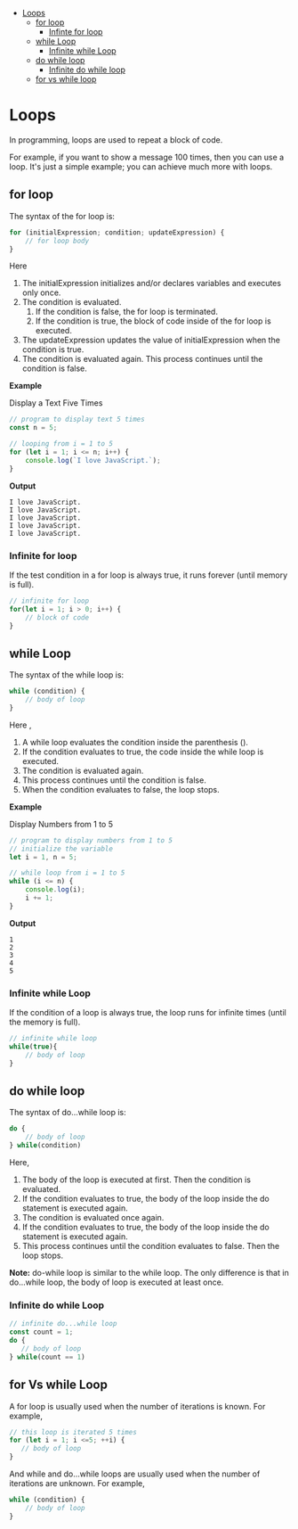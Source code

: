 
- [Loops](#loops)
    - [for loop](#for-loop)
        - [Infinte for loop](#infinite-for-loop)
    - [while Loop](#while-loop)
        - [Infinite while Loop](#infinite-while-loop)
    - [do while loop](#do-while-loop)
        - [Infinite do while loop](#infinite-do-while-loop)
    - [for vs while loop](#for-vs-while-loop)    

# Loops

In programming, loops are used to repeat a block of code.

For example, if you want to show a message 100 times, then you can use a loop. It's just a simple example; you can achieve much more with loops.

## for loop

The syntax of the for loop is:

```js
for (initialExpression; condition; updateExpression) {
    // for loop body
}
```

Here

1. The initialExpression initializes and/or declares variables and executes only once.
2. The condition is evaluated.
    1. If the condition is false, the for loop is terminated.
    2. If the condition is true, the block of code inside of the for loop is executed.
3. The updateExpression updates the value of initialExpression when the condition is true.
4. The condition is evaluated again. This process continues until the condition is false.

**Example**

Display a Text Five Times

```js
// program to display text 5 times
const n = 5;

// looping from i = 1 to 5
for (let i = 1; i <= n; i++) {
    console.log(`I love JavaScript.`);
}
```

**Output**

```
I love JavaScript.
I love JavaScript.
I love JavaScript.
I love JavaScript.
I love JavaScript.
```

### Infinite for loop

If the test condition in a for loop is always true, it runs forever (until memory is full).

```js
// infinite for loop
for(let i = 1; i > 0; i++) {
    // block of code
}
```

## while Loop

The syntax of the while loop is:

```js
while (condition) {
    // body of loop
}
```

Here ,

1. A while loop evaluates the condition inside the parenthesis ().
2. If the condition evaluates to true, the code inside the while loop is executed.
3. The condition is evaluated again.
4. This process continues until the condition is false.
5. When the condition evaluates to false, the loop stops.

**Example**

Display Numbers from 1 to 5

```js
// program to display numbers from 1 to 5
// initialize the variable
let i = 1, n = 5;

// while loop from i = 1 to 5
while (i <= n) {
    console.log(i);
    i += 1;
}
```

**Output**
```
1
2
3
4
5
```

### Infinite while Loop

If the condition of a loop is always true, the loop runs for infinite times (until the memory is full).

```js
// infinite while loop
while(true){
    // body of loop
}
```

## do while loop

The syntax of do...while loop is:

```js
do {
    // body of loop
} while(condition)
```

Here, 
1. The body of the loop is executed at first. Then the condition is evaluated.
2. If the condition evaluates to true, the body of the loop inside the do statement is executed again.
3. The condition is evaluated once again.
4. If the condition evaluates to true, the body of the loop inside the do statement is executed again.
5. This process continues until the condition evaluates to false. Then the loop stops.

**Note:** do-while loop is similar to the while loop. The only difference is that in do…while loop, the body of loop is executed at least once.


### Infinite do while Loop

```js
// infinite do...while loop
const count = 1;
do {
   // body of loop
} while(count == 1)
```

## for Vs while Loop

A for loop is usually used when the number of iterations is known. For example,

```js
// this loop is iterated 5 times
for (let i = 1; i <=5; ++i) {
   // body of loop
}
```
And while and do...while loops are usually used when the number of iterations are unknown. For example,

```js
while (condition) {
    // body of loop
}
```